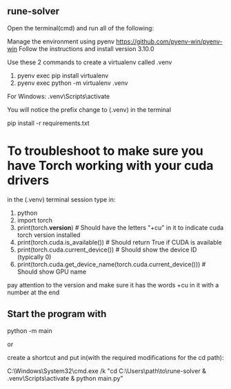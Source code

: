 ## rune-solver
Open the terminal(cmd) and run all of the following:

Manage the environment using pyenv
https://github.com/pyenv-win/pyenv-win
Follow the instructions and install version 3.10.0

Use these 2 commands to create a virtualenv called .venv

1. pyenv exec pip install virtualenv
2. pyenv exec python -m virtualenv .venv

For Windows:
.venv\Scripts\activate

You will notice the prefix change to (.venv) in the terminal

pip install -r requirements.txt

# To troubleshoot to make sure you have Torch working with your cuda drivers
in the (.venv) terminal session type in:
1. python
2. import torch
3. print(torch.__version__)            # Should have the letters "+cu" in it to indicate cuda torch version installed
4. print(torch.cuda.is_available())    # Should return True if CUDA is available
5. print(torch.cuda.current_device())  # Should show the device ID (typically 0)
6. print(torch.cuda.get_device_name(torch.cuda.current_device()))  # Should show GPU name

pay attention to the version and make sure it has the words +cu in it with a number at the end


## Start the program with
python -m main

or

create a shortcut and put in(with the required modifications for the cd path):

C:\Windows\System32\cmd.exe /k "cd C:\Users\path\to\rune-solver & .venv\Scripts\activate & python main.py"
